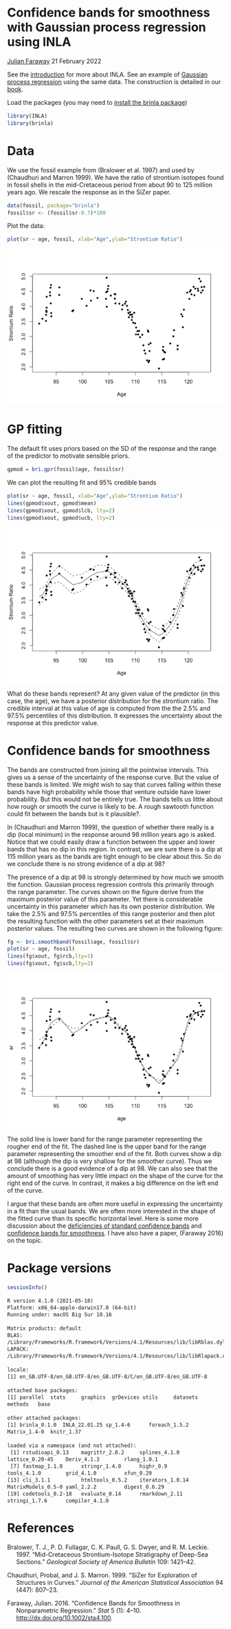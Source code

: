 Confidence bands for smoothness with Gaussian process regression using
INLA
================
[Julian Faraway](https://julianfaraway.github.io/)
21 February 2022

See the [introduction](index.md) for more about INLA. See an example of
[Gaussian process regression](gpreg.html) using the same data. The
construction is detailed in our
[book](http://julianfaraway.github.io/brinla/).

Load the packages (you may need to [install the brinla
package](https://github.com/julianfaraway/brinla))

``` r
library(INLA)
library(brinla)
```

# Data

We use the fossil example from (Bralower et al. 1997) and used by
(Chaudhuri and Marron 1999). We have the ratio of strontium isotopes
found in fossil shells in the mid-Cretaceous period from about 90 to 125
million years ago. We rescale the response as in the SiZer paper.

``` r
data(fossil, package="brinla")
fossil$sr <- (fossil$sr-0.7)*100
```

Plot the data:

``` r
plot(sr ~ age, fossil, xlab="Age",ylab="Strontium Ratio")
```

![](figs/smoothband-3-1.png)<!-- -->

# GP fitting

The default fit uses priors based on the SD of the response and the
range of the predictor to motivate sensible priors.

``` r
gpmod = bri.gpr(fossil$age, fossil$sr)
```

We can plot the resulting fit and 95% credible bands

``` r
plot(sr ~ age, fossil, xlab="Age",ylab="Strontium Ratio")
lines(gpmod$xout, gpmod$mean)
lines(gpmod$xout, gpmod$lcb, lty=2)
lines(gpmod$xout, gpmod$ucb, lty=2)
```

![](figs/plotfit-1.png)<!-- -->

What do these bands represent? At any given value of the predictor (in
this case, the age), we have a posterior distribution for the strontium
ratio. The credible interval at this value of age is computed from the
the 2.5% and 97.5% percentiles of this distribution. It expresses the
uncertainty about the response at this predictor value.

# Confidence bands for smoothness

The bands are constructed from joining all the pointwise intervals. This
gives us a sense of the uncertainty of the response curve. But the value
of these bands is limited. We might wish to say that curves falling
within these bands have high probability while those that venture
outside have lower probability. But this would not be entirely true. The
bands tells us little about how rough or smooth the curve is likely to
be. A rough sawtooth function could fit between the bands but is it
plausible?.

In (Chaudhuri and Marron 1999), the question of whether there really is
a dip (local minimum) in the response around 98 million years ago is
asked. Notice that we could easily draw a function between the upper and
lower bands that has no dip in this region. In contrast, we are sure
there is a dip at 115 million years as the bands are tight enough to be
clear about this. So do we conclude there is no strong evidence of a dip
at 98?

The presence of a dip at 98 is strongly determined by how much we smooth
the function. Gaussian process regression controls this primarily
through the range parameter. The curves shown on the figure derive from
the maximum posterior value of this parameter. Yet there is considerable
uncertainty in this parameter which has its own posterior distribution.
We take the 2.5% and 97.5% percentiles of this range posterior and then
plot the resulting function with the other parameters set at their
maximum posterior values. The resulting two curves are shown in the
following figure:

``` r
fg <- bri.smoothband(fossil$age, fossil$sr)  
plot(sr ~ age, fossil)
lines(fg$xout, fg$rcb,lty=1)
lines(fg$xout, fg$scb,lty=2)
```

![](figs/smoothband-5-1.png)<!-- -->

The solid line is lower band for the range parameter representing the
rougher end of the fit. The dashed line is the upper band for the range
parameter representing the smoother end of the fit. Both curves show a
dip at 98 (although the dip is very shallow for the smoother curve).
Thus we conclude there is a good evidence of a dip at 98. We can also
see that the amount of smoothing has very little impact on the shape of
the curve for the right end of the curve. In contrast, it makes a big
difference on the left end of the curve.

I argue that these bands are often more useful in expressing the
uncertainty in a fit than the usual bands. We are often more interested
in the shape of the fitted curve than its specific horizontal level.
Here is some more discussion about the [deficiencies of standard
confidence
bands](https://wordpress.com/post/farawaystatistics.wordpress.com/132)
and [confidence bands for
smoothness](https://wordpress.com/post/farawaystatistics.wordpress.com/159).
I have also have a paper, (Faraway 2016) on the topic.

# Package versions

``` r
sessionInfo()
```

    R version 4.1.0 (2021-05-18)
    Platform: x86_64-apple-darwin17.0 (64-bit)
    Running under: macOS Big Sur 10.16

    Matrix products: default
    BLAS:   /Library/Frameworks/R.framework/Versions/4.1/Resources/lib/libRblas.dylib
    LAPACK: /Library/Frameworks/R.framework/Versions/4.1/Resources/lib/libRlapack.dylib

    locale:
    [1] en_GB.UTF-8/en_GB.UTF-8/en_GB.UTF-8/C/en_GB.UTF-8/en_GB.UTF-8

    attached base packages:
    [1] parallel  stats     graphics  grDevices utils     datasets  methods   base     

    other attached packages:
    [1] brinla_0.1.0  INLA_22.01.25 sp_1.4-6      foreach_1.5.2 Matrix_1.4-0  knitr_1.37   

    loaded via a namespace (and not attached):
     [1] rstudioapi_0.13    magrittr_2.0.2     splines_4.1.0      lattice_0.20-45    Deriv_4.1.3        rlang_1.0.1       
     [7] fastmap_1.1.0      stringr_1.4.0      highr_0.9          tools_4.1.0        grid_4.1.0         xfun_0.29         
    [13] cli_3.1.1          htmltools_0.5.2    iterators_1.0.14   MatrixModels_0.5-0 yaml_2.2.2         digest_0.6.29     
    [19] codetools_0.2-18   evaluate_0.14      rmarkdown_2.11     stringi_1.7.6      compiler_4.1.0    

# References

<div id="refs" class="references csl-bib-body hanging-indent">

<div id="ref-bral:gsa:97" class="csl-entry">

Bralower, T. J., P. D. Fullagar, C. K. Paull, G. S. Dwyer, and R. M.
Leckie. 1997. “Mid-Cretaceous Strontium-Isotope Stratigraphy of Deep-Sea
Sections.” *Geological Society of America Bulletin* 109: 1421–42.

</div>

<div id="ref-chaud:jasa:99" class="csl-entry">

Chaudhuri, Probal, and J. S. Marron. 1999. “SiZer for Exploration of
Structures in Curves.” *Journal of the American Statistical Association*
94 (447): 807–23.

</div>

<div id="ref-STA4:STA4100" class="csl-entry">

Faraway, Julian. 2016. “Confidence Bands for Smoothness in Nonparametric
Regression.” *Stat* 5 (1): 4–10. <http://dx.doi.org/10.1002/sta4.100>.

</div>

</div>
